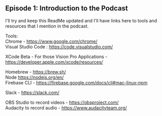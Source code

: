 ## Episode 1: Introduction to the Podcast

I'll try and keep this ReadMe updated and I'll have links here to tools and resources that I mention in the podcast.

Tools:  
Chrome - https://www.google.com/chrome/  
Visual Studio Code : https://code.visualstudio.com/  

XCode Beta - For those Vision Pro Applications - https://developer.apple.com/xcode/resources/  

Homebrew - https://brew.sh/  
Node https://nodejs.org/en/  
Firebase CLI - https://firebase.google.com/docs/cli#mac-linux-npm  

Slack - https://slack.com/  

OBS Studio to record videos - https://obsproject.com/  
Audacity to record audio - https://www.audacityteam.org/  
